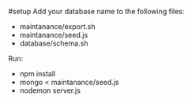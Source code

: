 #setup
Add your database name to the following files: 

* maintanance/export.sh
* maintanance/seed.js
* database/schema.sh

Run:
* npm install 
* mongo < maintanance/seed.js
* nodemon server.js


